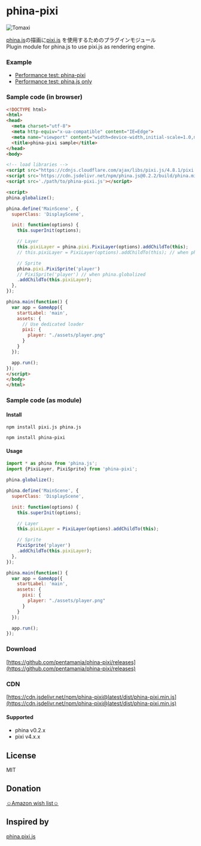 phina-pixi
===

![Tomaxi](https://user-images.githubusercontent.com/10734131/42134514-380896c6-7d78-11e8-8122-29eb6d80aa04.png)

[phina.js](http://phinajs.com/)の描画に[pixi.js](http://www.pixijs.com/)
を使用するためのプラグインモジュール  
Plugin module for phina.js to use pixi.js as rendering engine.

### Example 
- [Performance test: phina-pixi](https://pentamania.github.io/phina-pixi/performance-test/pixiLayer.html)
- [Performance test: phina.js only](https://pentamania.github.io/phina-pixi/performance-test/phinaSprite.html)

### Sample code (in browser)

```html
<!DOCTYPE html>
<html>
<head>
  <meta charset="utf-8">
  <meta http-equiv="x-ua-compatible" content="IE=Edge">
  <meta name="viewport" content="width=device-width,initial-scale=1.0,minimum-scale=1.0,maximum-scale=1.0,user-scalable=no">
  <title>phina-pixi sample</title>
</head>
<body>

<!-- load libraries -->
<script src="https://cdnjs.cloudflare.com/ajax/libs/pixi.js/4.8.1/pixi.min.js"></script>
<script src='https://cdn.jsdelivr.net/npm/phina.js@0.2.2/build/phina.min.js'></script>
<script src='./path/to/phina-pixi.js'></script>

<script>
phina.globalize();

phina.define('MainScene', {
  superClass: 'DisplayScene',

  init: function(options) {
    this.superInit(options);

    // Layer
    this.pixiLayer = phina.pixi.PixiLayer(options).addChildTo(this);
    // this.pixiLayer = PixiLayer(options).addChildTo(this); // when phina.globalized

    // Sprite
    phina.pixi.PixiSprite('player')
    // PixiSprite('player') // when phina.globalized
    .addChildTo(this.pixiLayer);
  },
});

phina.main(function() {
  var app = GameApp({
    startLabel: 'main',
    assets: {
      // Use dedicated loader
      pixi: {
        player: "./assets/player.png"
      }
    }
  });

  app.run();
});
</script>
</body>
</html>
```

### Sample code (as module)
#### Install
```npm install pixi.js phina.js```

```npm install phina-pixi```

#### Usage
```js
import * as phina from 'phina.js';
import {PixiLayer, PixiSprite} from 'phina-pixi';

phina.globalize();

phina.define('MainScene', {
  superClass: 'DisplayScene',

  init: function(options) {
    this.superInit(options);

    // Layer
    this.pixiLayer = PixiLayer(options).addChildTo(this);

    // Sprite
    PixiSprite('player')
    .addChildTo(this.pixiLayer);
  },
});

phina.main(function() {
  var app = GameApp({
    startLabel: 'main',
    assets: {
      pixi: {
        player: "./assets/player.png"
      }
    }
  });

  app.run();
});
```

### Download
[https://github.com/pentamania/phina-pixi/releases](https://github.com/pentamania/phina-pixi/releases)

### CDN
[https://cdn.jsdelivr.net/npm/phina-pixi@latest/dist/phina-pixi.min.js](https://cdn.jsdelivr.net/npm/phina-pixi@latest/dist/phina-pixi.min.js)

#### Supported
- phina v0.2.x
- pixi v4.x.x

## License
MIT

## Donation
[☺Amazon wish list☺](http://amzn.asia/1NJ5hOd)

## Inspired by
[phina.pixi.js](https://github.com/simiraaaa/phina.pixi.js)
